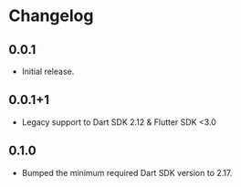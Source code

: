 # Changelog

## 0.0.1

* Initial release.

## 0.0.1+1

* Legacy support to Dart SDK 2.12 & Flutter SDK <3.0

## 0.1.0

* Bumped the minimum required Dart SDK version to 2.17.

